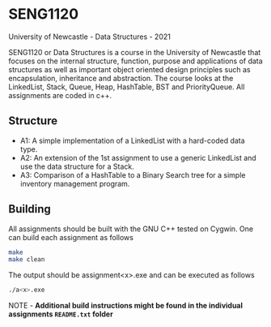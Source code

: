 # SENG1120
University of Newcastle - Data Structures - 2021

SENG1120 or Data Structures is a course in the University of Newcastle that focuses on the internal structure, function, purpose and applications of data structures as well as important object oriented design principles such as encapsulation, inheritance and abstraction. The course looks at the LinkedList, Stack, Queue, Heap, HashTable, BST and PriorityQueue. All assignments are coded in c++. 

## Structure

- A1: A simple implementation of a LinkedList with a hard-coded data type. 
- A2: An extension of the 1st assignment to use a generic LinkedList and use the data structure for a Stack. 
- A3: Comparison of a HashTable to a Binary Search tree for a simple inventory management program.

## Building

All assignments should be built with the GNU C++ tested on Cygwin. One can build each assignment as follows

```sh
make
make clean
 ```

The output should be assignment\<x\>.exe and can be executed as follows

```sh
./a<x>.exe
```

NOTE - **Additional build instructions might be found in the individual assignments `README.txt` folder**

